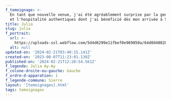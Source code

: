 ```yaml
---
f_temoignage: >-
  En tant que nouvelle venue, j'ai été agréablement surprise par la gentillesse
  et l'hospitalité authentiques dont j'ai bénéficié dès mon arrivée à Sierre.
title: Julia
slug: julia
f_portrait:
  url: >-
    https://uploads-ssl.webflow.com/5d4d6299e11fbef0e969850a/64d0d4082874dfb779f61846_v3_0846179.jpg
  alt: null
updated-on: '2024-02-21T03:40:15.141Z'
created-on: '2023-08-07T11:23:01.139Z'
published-on: '2024-02-21T12:20:54.561Z'
f_legende: Julia Ay-Ay
f_colone-droite-ou-gauche: Gauche
f_ordre-d-apparation: 1
f_legende-commune: Sierre
layout: '[temoignages].html'
tags: temoignages
---
```



